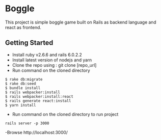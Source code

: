# Boggle

This project is simple boggle game built on Rails as backend language and react as frontend.

## Getting Started

- Install ruby v2.6.6 and rails 6.0.2.2
- Install latest version of nodejs and yarn
- Clone the repo using : git clone [repo_url]
- Run command on the cloned directory

```
$ rake db:migrate
$ rake db:seed
$ bundle install
$ rails webpacker:install
$ rails webpacker:install:react
$ rails generate react:install
$ yarn install
```

- Run command on the cloned directory to run project

```
rails server -p 3000
```

-Browse http://localhost:3000/
